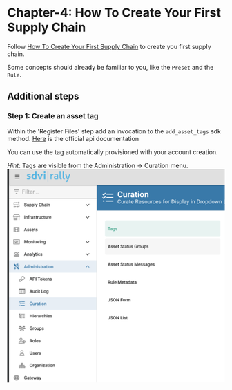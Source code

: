 # Chapter-4: How To Create Your First Supply Chain

Follow [How To Create Your First Supply Chain](https://sdvi.my.site.com/support/s/article/Use-Case-How-To-Create-Your-First-Supply-Chain-Media-Centric-1-of-2-Decision-Engine) to create you first supply chain.

Some concepts should already be familiar to you, like the `Preset` and the `Rule`.

## Additional steps
### Step 1: Create an asset tag
Within the 'Register Files' step add an invocation to the `add_asset_tags` sdk method.
[Here](https://partner.sdvi.com/docs/evaluate/api.html#rally.asset.add_asset_tags) is the official api documentation

You can use the tag automatically provisioned with your account creation.

*Hint*: Tags are visible from the Administration -> Curation menu.
![Curated Tag](./images/tags.png)
